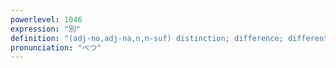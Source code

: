 ```yaml
---
powerlevel: 1046
expression: "別"
definition: "(adj-no,adj-na,n,n-suf) distinction; difference; different; another; particular; separate; extra; exception; (P)"
pronunciation: "べつ"
---
```

